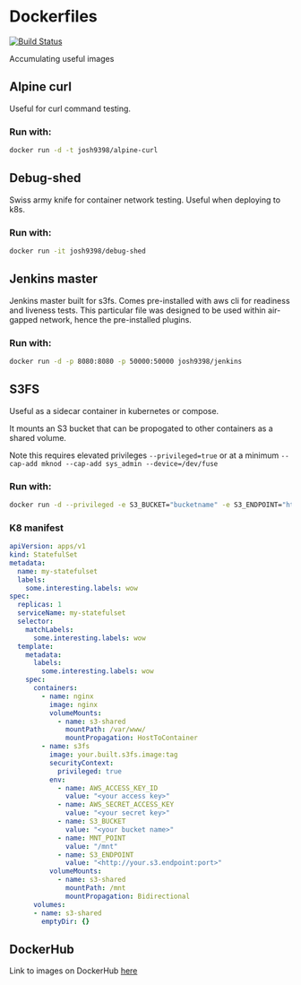 # Dockerfiles 
[![Build Status](https://travis-ci.com/josh9398/dockerfiles.svg?branch=master)](https://travis-ci.com/josh9398/dockerfiles)

Accumulating useful images

## Alpine curl

Useful for curl command testing.

### Run with:

```bash
docker run -d -t josh9398/alpine-curl
```

## Debug-shed

Swiss army knife for container network testing. Useful when deploying to k8s.

### Run with:

```bash
docker run -it josh9398/debug-shed
```

## Jenkins master

Jenkins master built for s3fs. Comes pre-installed with aws cli for readiness and liveness tests.
This particular file was designed to be used within air-gapped network, hence the pre-installed plugins.

### Run with:

```bash
docker run -d -p 8080:8080 -p 50000:50000 josh9398/jenkins
```

## S3FS

Useful as a sidecar container in kubernetes or compose. 

It mounts an S3 bucket that can be propogated to other containers as a shared volume.

Note this requires elevated privileges `--privileged=true` or at a minimum `--cap-add mknod --cap-add sys_admin --device=/dev/fuse`

### Run with:

```bash
docker run -d --privileged -e S3_BUCKET="bucketname" -e S3_ENDPOINT="https://s3.amazonaws.com" -e AWS_ACCESS_KEY_ID="xxxx" -e AWS_SECRET_ACCESS_KEY="xxxx" josh9398/s3fs
```

### K8 manifest

```yaml
apiVersion: apps/v1
kind: StatefulSet
metadata:
  name: my-statefulset
  labels:
    some.interesting.labels: wow
spec:
  replicas: 1
  serviceName: my-statefulset
  selector:
    matchLabels:
      some.interesting.labels: wow
  template:
    metadata:
      labels:
        some.interesting.labels: wow
    spec:
      containers:
        - name: nginx
          image: nginx
          volumeMounts:
            - name: s3-shared
              mountPath: /var/www/
              mountPropagation: HostToContainer         
        - name: s3fs
          image: your.built.s3fs.image:tag
          securityContext:
            privileged: true    
          env:
            - name: AWS_ACCESS_KEY_ID
              value: "<your access key>"
            - name: AWS_SECRET_ACCESS_KEY
              value: "<your secret key>"
            - name: S3_BUCKET
              value: "<your bucket name>"
            - name: MNT_POINT
              value: "/mnt"
            - name: S3_ENDPOINT
              value: "<http://your.s3.endpoint:port>"
          volumeMounts:
            - name: s3-shared
              mountPath: /mnt
              mountPropagation: Bidirectional
      volumes:
      - name: s3-shared
        emptyDir: {}
```

## DockerHub

Link to images on DockerHub [here](https://hub.docker.com/u/josh9398)
